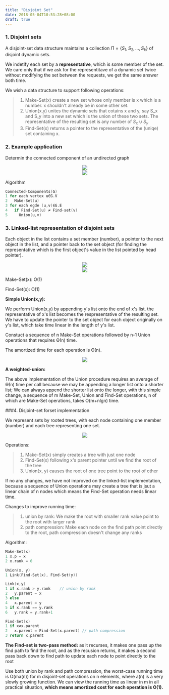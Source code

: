 ```yaml
---
title: "Disjoint Set"
date: 2018-05-04T10:53:28+08:00
draft: true
---
```


### 1. Disjoint sets

A disjoint-set data structure maintains a collection $Π=\{S_1,S_2,…,S_k\}$ of disjoint dynamic sets.

We indetify each set by a **representative**, which is some member of the set. We care only that if we ask for the representitave of a dynamic set twice without modifying the set between the requests, we get the same answer both time.

We wish a data structure to support following operations:

>1. Make-Set(x) create a new set whose only member is x which is a number. x shouldn't already be in some other set.
>2. Union(x,y) unites the dynamic sets that cotains x and y, say S_x and S_y into a new set which is the union of these two sets. The representative of the resulting set is any number of $S_x\cup S_y$
>3. Find-Set(x) returns a pointer to the representative of the (uniqe) set containing x.

### 2. Example application

Determin the connected component of an undirected graph

<div style="text-align:center"><img src ="/media/posts/img/disjoint.png" /></div>

<div style="text-align:center"><img src ="/media/posts/img/disjoint-1.png" /></div>

Algorithm

```cpp
Connected-Components(G)
1 for each vertex u∈G.V
2   Make-Set(u)
3 for each egde (u,v)∈G.E
4   if Find-Set(u) ≠ Find-set(v)
5     Union(u,v)
```

### 3. Linked-list representation of disjoint sets

Each object in the list contains a set member (number), a pointer to the next object in the list, and a pointer back to the set object (for finding the representative which is the first object's value in the list pointed by head pointer).

<div style="text-align:center"><img src ="/media/posts/img/disjoint-2.png" /></div>

<div style="text-align:center"><img src ="/media/posts/img/disjoint-3.png" /></div>

Make-Set(x): O(1)

Find-Set(x): O(1)

**Simple Union(x,y):**

We perform Union(x,y) by appending y's list onto the end of x's list. the representative of x's list becomes the respresentative of the resulting set. We have to update the pointer to the set object for each object originally on y's list, which take time linear in the length of y's list.

Constuct a sequence of n Make-Set operations followed by n-1 Union operations that requires Θ(n) time.

The amortized time for each operation is Θ(n).

<div style="text-align:center"><img src ="/media/posts/img/disjoint-4.png" /></div>

**A weighted-union:**

The above implementation of the Union procedure requires an average of Θ(n) time per call because we may be appending a longer list onto a shorter list; We can always append the shorter list onto the longer, with this simple change, a sequence of m Make-Set, Union and Find-Set operations, n of which are Make-Set operations, takes O(m+nlgn) time.

###4. Disjoint-set forset implementation

We represent sets by rooted trees, with each node containing one member (number) and each tree representing one set.

<div style="text-align:center"><img src ="/media/posts/img/disjoint-5.png" /></div>

Operations:

> 1. Make-Set(x) simply creates a tree with just one node
> 2. Find-Set(x) following x's parent pointer until we find the root of the tree
> 3. Union(x, y) causes the root of one tree point to the root of other

If no any changes, we have not improved on the linked-list implementation, because a sequence of Union operations may create a tree that is jsut a linear chain of n nodes which means the Find-Set operation needs linear time.

Changes to improve running time:

> 1. union by rank: We make the root with smaller rank value point to the root with larger rank
> 2. path compression: Make each node on the find path point directly to the root, path compression doesn't change any ranks

Algorithm:

```cpp
Make-Set(x)
1 x.p = x
2 x.rank = 0

Union(x, y)
1 Link(Find-Set(x), Find-Set(y))

Link(x,y)
1 if x.rank > y.rank	// union by rank
2   y.parent = x
3 else
4   x.parent = y
5 if x.rank == y.rank
6   y.rank = y.rank+1

Find-Set(x)
1 if x≠x.parent
2   x.parent = Find-Set(x.parent) // path compression
3 return x.parent
```

**The Find-set is two-pass method:** as it recurses, it makes one pass up the find path to find the root, and as the recusion returns, it makes a second pass back down to find path to update each node to point directly to the root

Use both union by rank and path compression, the worst-case running time is O(ma(n)) for m disjoint-set operations on n elements, where a(n) is a very slowly growing function. We can view the running time as linear in m in all practical situation, **which means amortized cost for each operation is O(1).**
